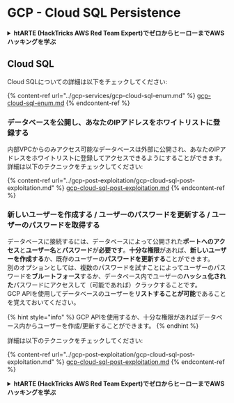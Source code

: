 # GCP - Cloud SQL Persistence

<details>

<summary><strong>htARTE (HackTricks AWS Red Team Expert)でゼロからヒーローまでAWSハッキングを学ぶ</strong></summary>

HackTricksをサポートする他の方法:

* **HackTricksにあなたの会社を広告したい**、または**HackTricksをPDFでダウンロードしたい**場合は、[**サブスクリプションプラン**](https://github.com/sponsors/carlospolop)をチェックしてください！
* [**公式PEASS & HackTricksグッズ**](https://peass.creator-spring.com)を入手する
* [**The PEASS Family**](https://opensea.io/collection/the-peass-family)を発見する、私たちの独占的な[**NFTs**](https://opensea.io/collection/the-peass-family)のコレクション
* 💬 [**Discordグループ**](https://discord.gg/hRep4RUj7f)に**参加する**か、[**telegramグループ**](https://t.me/peass)に参加する、または**Twitter** 🐦 [**@carlospolopm**](https://twitter.com/carlospolopm)を**フォローする**。
* **ハッキングのコツを共有するために、** [**HackTricks**](https://github.com/carlospolop/hacktricks) と [**HackTricks Cloud**](https://github.com/carlospolop/hacktricks-cloud)にPRを提出する。
*
*
* &#x20;githubリポジトリ。

</details>

## Cloud SQL

Cloud SQLについての詳細は以下をチェックしてください:

{% content-ref url="../gcp-services/gcp-cloud-sql-enum.md" %}
[gcp-cloud-sql-enum.md](../gcp-services/gcp-cloud-sql-enum.md)
{% endcontent-ref %}

### データベースを公開し、あなたのIPアドレスをホワイトリストに登録する

内部VPCからのみアクセス可能なデータベースは外部に公開され、あなたのIPアドレスをホワイトリストに登録してアクセスできるようにすることができます。\
詳細は以下のテクニックをチェックしてください:

{% content-ref url="../gcp-post-exploitation/gcp-cloud-sql-post-exploitation.md" %}
[gcp-cloud-sql-post-exploitation.md](../gcp-post-exploitation/gcp-cloud-sql-post-exploitation.md)
{% endcontent-ref %}

### 新しいユーザーを作成する / ユーザーのパスワードを更新する / ユーザーのパスワードを取得する

データベースに接続するには、データベースによって公開された**ポートへのアクセス**と**ユーザー名**と**パスワード**が**必要です**。**十分な権限**があれば、**新しいユーザーを作成する**か、既存のユーザーの**パスワードを更新する**ことができます。\
別のオプションとしては、複数のパスワードを試すことによってユーザーのパスワードを**ブルートフォース**するか、データベース内でユーザーの**ハッシュ化された**パスワードにアクセスして（可能であれば）クラックすることです。\
GCP APIを使用してデータベースのユーザーを**リストすることが可能**であることを覚えておいてください。

{% hint style="info" %}
GCP APIを使用するか、十分な権限があればデータベース内からユーザーを作成/更新することができます。
{% endhint %}

詳細は以下のテクニックをチェックしてください:

{% content-ref url="../gcp-post-exploitation/gcp-cloud-sql-post-exploitation.md" %}
[gcp-cloud-sql-post-exploitation.md](../gcp-post-exploitation/gcp-cloud-sql-post-exploitation.md)
{% endcontent-ref %}

<details>

<summary><strong>htARTE (HackTricks AWS Red Team Expert)でゼロからヒーローまでAWSハッキングを学ぶ</strong></summary>

HackTricksをサポートする他の方法:

* **HackTricksにあなたの会社を広告したい**、または**HackTricksをPDFでダウンロードしたい**場合は、[**サブスクリプションプラン**](https://github.com/sponsors/carlospolop)をチェックしてください！
* [**公式PEASS & HackTricksグッズ**](https://peass.creator-spring.com)を入手する
* [**The PEASS Family**](https://opensea.io/collection/the-peass-family)を発見する、私たちの独占的な[**NFTs**](https://opensea.io/collection/the-peass-family)のコレクション
* 💬 [**Discordグループ**](https://discord.gg/hRep4RUj7f)に**参加する**か、[**telegramグループ**](https://t.me/peass)に参加する、または**Twitter** 🐦 [**@carlospolopm**](https://twitter.com/carlospolopm)を**フォローする**。
* **ハッキングのコツを共有するために、** [**HackTricks**](https://github.com/carlospolop/hacktricks) と [**HackTricks Cloud**](https://github.com/carlospolop/hacktricks-cloud)にPRを提出する。
*
*
* &#x20;githubリポジトリ。

</details>
